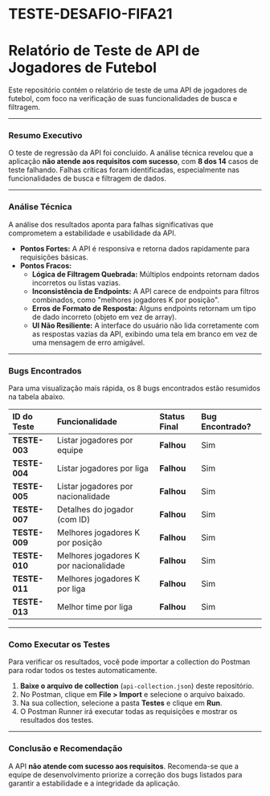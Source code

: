 # TESTE-DESAFIO-FIFA21
# Relatório de Teste de API de Jogadores de Futebol

Este repositório contém o relatório de teste de uma API de jogadores de futebol, com foco na verificação de suas funcionalidades de busca e filtragem.

---

### Resumo Executivo

O teste de regressão da API foi concluído. A análise técnica revelou que a aplicação **não atende aos requisitos com sucesso**, com **8 dos 14** casos de teste falhando. Falhas críticas foram identificadas, especialmente nas funcionalidades de busca e filtragem de dados.

---

### Análise Técnica

A análise dos resultados aponta para falhas significativas que comprometem a estabilidade e usabilidade da API.

* **Pontos Fortes:** A API é responsiva e retorna dados rapidamente para requisições básicas.
* **Pontos Fracos:**
    * **Lógica de Filtragem Quebrada:** Múltiplos endpoints retornam dados incorretos ou listas vazias.
    * **Inconsistência de Endpoints:** A API carece de endpoints para filtros combinados, como "melhores jogadores K por posição".
    * **Erros de Formato de Resposta:** Alguns endpoints retornam um tipo de dado incorreto (objeto em vez de array).
    * **UI Não Resiliente:** A interface do usuário não lida corretamente com as respostas vazias da API, exibindo uma tela em branco em vez de uma mensagem de erro amigável.

---

### Bugs Encontrados

Para uma visualização mais rápida, os 8 bugs encontrados estão resumidos na tabela abaixo.

| ID do Teste | Funcionalidade | Status Final | Bug Encontrado? |
| :--- | :--- | :--- | :--- |
| **TESTE-003** | Listar jogadores por equipe | **Falhou** | Sim |
| **TESTE-004** | Listar jogadores por liga | **Falhou** | Sim |
| **TESTE-005** | Listar jogadores por nacionalidade | **Falhou** | Sim |
| **TESTE-007** | Detalhes do jogador (com ID) | **Falhou** | Sim |
| **TESTE-009** | Melhores jogadores K por posição | **Falhou** | Sim |
| **TESTE-010** | Melhores jogadores K por nacionalidade | **Falhou** | Sim |
| **TESTE-011** | Melhores jogadores K por liga | **Falhou** | Sim |
| **TESTE-013** | Melhor time por liga | **Falhou** | Sim |

---

### Como Executar os Testes

Para verificar os resultados, você pode importar a collection do Postman para rodar todos os testes automaticamente.

1.  **Baixe o arquivo de collection** (`api-collection.json`) deste repositório.
2.  No Postman, clique em **File > Import** e selecione o arquivo baixado.
3.  Na sua collection, selecione a pasta **Testes** e clique em **Run**.
4.  O Postman Runner irá executar todas as requisições e mostrar os resultados dos testes.

---

### Conclusão e Recomendação

A API **não atende com sucesso aos requisitos**. Recomenda-se que a equipe de desenvolvimento priorize a correção dos bugs listados para garantir a estabilidade e a integridade da aplicação.
